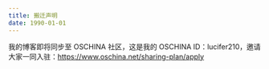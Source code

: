 ```yaml
---
title: 搬迁声明
date: 1990-01-01
---
```


<!-- more -->

我的博客即将同步至 OSCHINA 社区，这是我的 OSCHINA ID：lucifer210，邀请大家一同入驻：https://www.oschina.net/sharing-plan/apply
